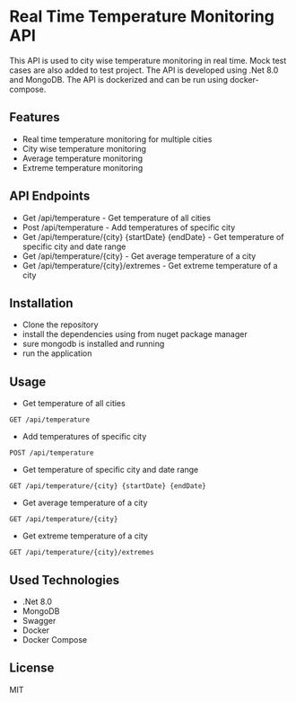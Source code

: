 Real Time Temperature Monitoring API
=====================================
This API is used to city wise temperature monitoring in real time. 
Mock test cases are also added to test project. The API is developed using .Net 8.0 and MongoDB. The API is dockerized and can be run using docker-compose.

## Features
- Real time temperature monitoring for multiple cities
- City wise temperature monitoring
- Average temperature monitoring
- Extreme temperature monitoring

## API Endpoints
- Get /api/temperature - Get temperature of all cities
- Post /api/temperature - Add temperatures of specific city
- Get /api/temperature/{city} {startDate} {endDate} - Get temperature of specific city and date range
- Get /api/temperature/{city} - Get average temperature of a city
- Get /api/temperature/{city}/extremes - Get extreme temperature of a city

## Installation
- Clone the repository
- install the dependencies using from nuget package manager
- sure mongodb is installed and running
- run the application

## Usage
- Get temperature of all cities
```
GET /api/temperature
```
- Add temperatures of specific city
``` 
POST /api/temperature
```
- Get temperature of specific city and date range
```
GET /api/temperature/{city} {startDate} {endDate}
```
- Get average temperature of a city
```
GET /api/temperature/{city}
```
- Get extreme temperature of a city
```
GET /api/temperature/{city}/extremes
```

Used Technologies
-----------------
- .Net 8.0
- MongoDB
- Swagger
- Docker
- Docker Compose

License
-------
MIT

